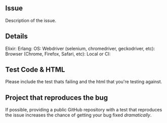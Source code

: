 <!-- 
If you have a question or a proposal, please create a Discussion (https://github.com/elixir-wallaby/wallaby/discussions/new) instead of creating an issue.

This is an effort to keep issues focused on features and bugs that need to be worked on.
-->

## Issue

Description of the issue.

## Details

Elixir:
Erlang:
OS:
Webdriver (selenium, chromedriver, geckodriver, etc):
Browser (Chrome, Firefox, Safari, etc):
Local or CI: 

## Test Code & HTML

Please include the test thats failing and the html that you're testing
against.

## Project that reproduces the bug

If possible, providing a public GitHub repository with a test that reproduces the issue increases the chance of getting your bug fixed _dramatically_.
